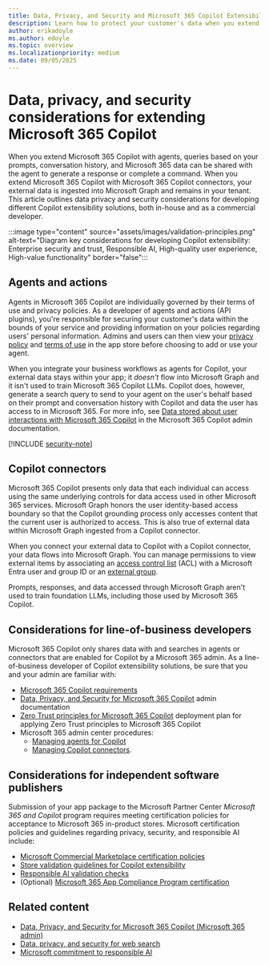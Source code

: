 ```yaml
---
title: Data, Privacy, and Security and Microsoft 365 Copilot Extensibility 
description: Learn how to protect your customer's data when you extend Microsoft 365 Copilot.
author: erikadoyle
ms.author: edoyle
ms.topic: overview
ms.localizationpriority: medium
ms.date: 09/05/2025
---
```


# Data, privacy, and security considerations for extending Microsoft 365 Copilot

When you extend Microsoft 365 Copilot with agents, queries based on your prompts, conversation history, and Microsoft 365 data can be shared with the agent to generate a response or complete a command. When you extend Microsoft 365 Copilot with Microsoft 365 Copilot connectors, your external data is ingested into Microsoft Graph and remains in your tenant. This article outlines data privacy and security considerations for developing different Copilot extensibility solutions, both in-house and as a commercial developer.

:::image type="content" source="assets/images/validation-principles.png" alt-text="Diagram key considerations for developing Copilot extensibility: Enterprise security and trust, Responsible AI, High-quality user experience, High-value functionality" border="false":::

## Agents and actions

Agents in Microsoft 365 Copilot are individually governed by their terms of use and privacy policies. As a developer of agents and actions (API plugins), you're responsible for securing your customer's data within the bounds of your service and providing information on your policies regarding users' personal information. Admins and users can then view your [privacy policy](/microsoftteams/platform/concepts/deploy-and-publish/appsource/prepare/teams-store-validation-guidelines#privacy-policy) and [terms of use](/microsoftteams/platform/concepts/deploy-and-publish/appsource/prepare/teams-store-validation-guidelines#terms-of-use) in the app store before choosing to add or use your agent.

When you integrate your business workflows as agents for Copilot, your external data stays within your app; it *doesn't* flow into Microsoft Graph and it isn't used to train Microsoft 365 Copilot LLMs. Copilot does, however, generate a search query to send to your agent on the user's behalf based on their prompt and conversation history with Copilot and data the user has access to in Microsoft 365. For more info, see [Data stored about user interactions with Microsoft 365 Copilot](/copilot/microsoft-365/microsoft-365-copilot-privacy#data-stored-about-user-interactions-with-microsoft-365-copilot) in the Microsoft 365 Copilot admin documentation.

[!INCLUDE [security-note](includes/security-on-das-note.md)]

## Copilot connectors

Microsoft 365 Copilot presents only data that each individual can access using the same underlying controls for data access used in other Microsoft 365 services. Microsoft Graph honors the user identity-based access boundary so that the Copilot grounding process only accesses content that the current user is authorized to access. This is also true of external data within Microsoft Graph ingested from a Copilot connector.

When you connect your external data to Copilot with a Copilot connector, your data flows into Microsoft Graph. You can manage permissions to view external items by associating an [access control list](/graph/connecting-external-content-manage-items?branch=main#access-control-list) (ACL) with a Microsoft Entra user and group ID or an [external group](/graph/connecting-external-content-external-groups?context=/microsoft-365-copilot/extensibility/context).

Prompts, responses, and data accessed through Microsoft Graph aren't used to train foundation LLMs, including those used by Microsoft 365 Copilot.

## Considerations for line-of-business developers

Microsoft 365 Copilot only shares data with and searches in agents or connectors that are enabled for Copilot by a Microsoft 365 admin. As a line-of-business developer of Copilot extensibility solutions, be sure that you and your admin are familiar with:

- [Microsoft 365 Copilot requirements](/microsoft-365-copilot/microsoft-365-copilot-requirements)
- [Data, Privacy, and Security for Microsoft 365 Copilot](/microsoft-365-copilot/microsoft-365-copilot-privacy) admin documentation
- [Zero Trust principles for Microsoft 365 Copilot](/security/zero-trust/zero-trust-tech-illus#zero-trust-for-microsoft-365-copilot) deployment plan for applying Zero Trust principles to Microsoft 365 Copilot
- Microsoft 365 admin center procedures:
  - [Managing agents for Copilot](/microsoft-365/admin/manage/manage-copilot-agents-integrated-apps)
  - [Managing Copilot connectors](/microsoftsearch/connectors-overview).

## Considerations for independent software publishers

Submission of your app package to the Microsoft Partner Center *Microsoft 365 and Copilot* program requires meeting certification policies for acceptance to Microsoft 365 in-product stores. Microsoft certification policies and guidelines regarding privacy, security, and responsible AI include:

- [Microsoft Commercial Marketplace certification policies](/legal/marketplace/certification-policies)
- [Store validation guidelines for Copilot extensibility](/microsoftteams/platform/concepts/deploy-and-publish/appsource/prepare/review-copilot-validation-guidelines?context=/microsoft-365-copilot/extensibility/context)
- [Responsible AI validation checks](rai-validation.md)
- (Optional) [Microsoft 365 App Compliance Program certification](/microsoft-365-app-certification/docs/certification)

## Related content

- [Data, Privacy, and Security for Microsoft 365 Copilot (Microsoft 365 admin)](/copilot/microsoft-365/microsoft-365-copilot-privacy)
- [Data, privacy, and security for web search](/copilot/microsoft-365/manage-public-web-access)
- [Microsoft commitment to responsible AI](https://www.microsoft.com/ai/responsible-ai)
